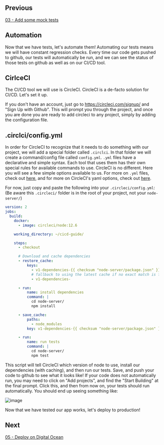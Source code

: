 
## Previous

[03 - Add some mock tests](https://github.com/full-stack-hackers/cicd-guide/blob/03-testing/GUIDE.md)

## Automation

Now that we have tests, let's automate them! Automating our tests means we will have constant regression checks. Every time our code gets pushed to github, our tests will automatically be run, and we can see the status of those tests on github as well as on our CI/CD tool.

## CirlceCI

The CI/CD tool we will use is CircleCI. CircleCI is a de-facto solution for CI/CD. Let's set it up.

If you don't have an account, just go to https://circleci.com/signup/ and "Sign Up with Github". This will prompt you through the project, and once you are done you are ready to add circleci to any project, simply by adding the configuration file.

## .circlci/config.yml

In order for CircleCI to recognize that it needs to do something with our project, we will add a special folder called `.circlci`. In that folder we will create a command/config file called `config.yml`. `.yml` files have a declarative and simple syntax. Each tool that uses them has their own special rules for available commands to use. CircleCI is no different. Here you will see a few simple options available to us. For more on `.yml` files, check out [here](https://en.wikipedia.org/wiki/YAML), and for more on CircleCI's yaml options, check out [here](https://circleci.com/docs/2.0/configuration-reference/). 

For now, just copy and paste the following into your `.circleci/config.yml`: (Be aware this `.circleci/` folder is in the root of your project, not your `node-server/`)

```yaml
version: 2
jobs:
  build:
    docker:
      - image: circleci/node:12.6

    working_directory: ~/cicd-guide/

    steps:
      - checkout

      # Download and cache dependencies
      - restore_cache:
          keys:
            - v1-dependencies-{{ checksum "node-server/package.json" }}
            # fallback to using the latest cache if no exact match is found
            - v1-dependencies-

      - run:
          name: install dependencies
          command: |
            cd node-server/
            npm install

      - save_cache:
          paths:
            - node_modules
          key: v1-dependencies-{{ checksum "node-server/package.json" }}

      - run:
          name: run tests
          command: |
            cd node-server/
            npm test
```

This script will tell CircleCI which version of node to use, install our dependencies (with caching), and then run our tests. Save, and push your code to github to see what it looks like! If your code does not automatically run, you may need to click on "Add projects", and find the "Start Building" at the final prompt. Click this, and then from now on, your tests should run automatically. You should end up seeing something like:

![image](https://user-images.githubusercontent.com/31779571/70581103-0e6ed900-1b84-11ea-996a-e7f4068fde64.png)

Now that we have tested our app works, let's deploy to production!

## Next

[05 - Deploy on Digital Ocean](https://github.com/full-stack-hackers/cicd-guide/blob/05-deploy/GUIDE.md)
